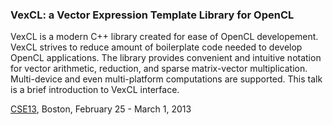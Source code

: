 ### VexCL: a Vector Expression Template Library for OpenCL

VexCL is a modern C++ library created for ease of OpenCL developement. VexCL
strives to reduce amount of boilerplate code needed to develop OpenCL
applications. The library provides convenient and intuitive notation for vector
arithmetic, reduction, and sparse matrix-vector multiplication. Multi-device
and even multi-platform computations are supported. This talk is a brief
introduction to VexCL interface.

[CSE13](http://www.siam.org/meetings/cse13), Boston, February 25 - March 1, 2013
